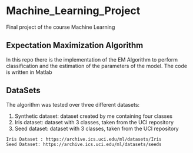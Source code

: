 # Machine_Learning_Project
Final project of the course Machine Learning

## Expectation Maximization Algorithm
In this repo there is the implementation of the EM Algorithm to perform classification and the estimation of the parameters of the model. The code is written in Matlab

## DataSets
The algorithm was tested over three different datasets:
  1) Synthetic dataset: dataset created by me containing four classes
  2) Iris dataset: dataset with 3 classes, taken from the UCI repository
  3) Seed dataset: dataset with 3 classes, taken from the UCI repository
  
```
Iris Dataset : https://archive.ics.uci.edu/ml/datasets/Iris
Seed Dataset: https://archive.ics.uci.edu/ml/datasets/seeds
```
